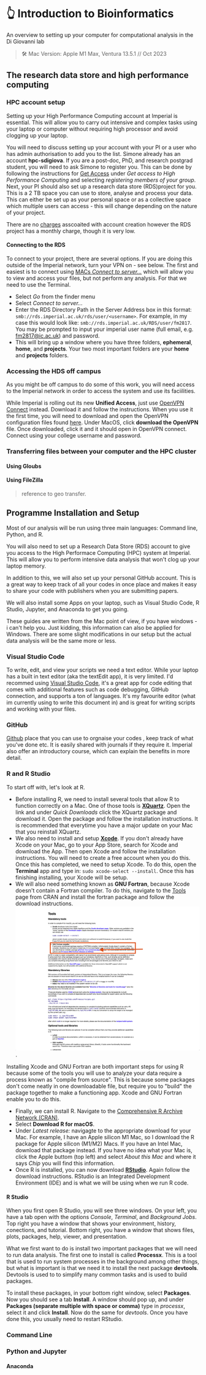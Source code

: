 # 👆 Introduction to Bioinformatics

An overview to setting up your computer for computational analysis in the Di Giovanni lab

>  🛠️ Mac Version: Apple M1 Max, Ventura 13.5.1 // Oct 2023

## The research data store and high performance computing

### HPC account setup
Setting up your High Performance Computing account at Imperial is essential. This will allow you to carry out intensive and complex tasks using your laptop or computer without requiring high processor and avoid clogging up your laptop. 

You will need to discuss setting up your account with your PI or a user who has admin authorisation to add you to the list. Simone already has an account **hpc-sdigiova**. If you are a post-doc, PhD, and research postgrad student, you will need to ask Simone to register you. This can be done by following the instructions for [Get Access](https://www.imperial.ac.uk/admin-services/ict/self-service/research-support/rcs/get-access/) under *Get access to High Performance Computing* and selecting *registering members of your group*.  Next, your PI should also set up a research data store (RDS)project for you. This is a 2 TB space you can use to store, analyse and process your data. This can either be set up as your personal space or as a collective space which multiple users can access - this will change depending on the nature of your project. 

There are no [charges](https://www.imperial.ac.uk/admin-services/ict/self-service/research-support/rcs/service-offering/charging-structure/) asscoaited with account creation however the RDS project has a monthly charge, though it is very low. 

#### Connecting to the RDS
To connect to your project, there are several options. If you are doing this outside of the Imperial network, turn your VPN on - see below. 
The first and easiest is to connect using [MACs *Connect to server...*](https://wiki.imperial.ac.uk/display/HPC/RDS+on+macOS) which will allow you to view and access your files, but not perform any analysis. For that we need to use the Terminal. 

- Select *Go* from the finder menu
- Select *Connect to server...*
- Enter the RDS Directory Path in the Server Address box in this format: `smb://rds.imperial.ac.uk/rds/user/<username>`. For example, in my case this would look like: `smb://rds.imperial.ac.uk/RDS/user/fm2817`. You may be prompted to input your imperial user name (full email, e.g. fm2817@ic.ac.uk) and password.
- This will bring up a window where you have three folders, **ephemeral**, **home**, and **projects**. Your two most important folders are your **home** and **projects** folders.

### Accessing the HDS off campus
As you might be off campus to do some of this work, you will need access to the Imperial network in order to access the system and use its faciilities. 

While Imperial is rolling out its new **Unified Access**, just use [OpenVPN Connect](https://openvpn.net/client/) instead.  Download it and follow the instructions. When you use it the first time, you will need to download and open the OpenVPN configuration files found [here](https://www.imperial.ac.uk/admin-services/ict/self-service/connect-communicate/remote-access/virtual-private-network-vpn/). Under MacOS, click **download the OpenVPN** file. Once downloaded, click it and it should open in OpenVPN connect. Connect using your college username and password. 

### Transferring files between your computer and the HPC cluster 

#### Using Gloubs

#### Using FileZilla
> reference to geo transfer. 

## Programme Installation and Setup

Most of our analysis will be run using three main languages: Command line, Python, and R. 

You will also need to set up a Research Data Store (RDS) account to give you access to the High Performace Computing (HPC) system at Imperial. This will allow you to perform intensive data analysis that won't clog up your laptop memory. 

In addition to this, we will also set up your personal GitHub account. This is a great way to keep track of all your codes in once place and makes it easy to share your code with publishers when you are submitting papers. 

We will also install some Apps on your laptop, such as Visual Studio Code, R Studio, Jupyter, and Anaconda to get you going. 

These guides are written from the Mac point of view, if you have windows - i can't help you. Just kidding, this information can also be applied for Windows. There are some slight modifications in our setup but the actual data analysis will be the same more or less. 

### Visual Studio Code 
To write, edit, and view your scripts we need a text editor. While your laptop has a built in text editor (aka the textEdit app), it is very limited. I'd recommed using [Visual Studio Code](https://code.visualstudio.com), it's a great app for code editing that comes with additional features such as code debugging, GitHub connection, and supports a ton of languages. It's my favourite editor (what im currently using to write this document in) and is great for writing scripts and working with your files. 

### GitHub
[Github](https://github.com) place that you can use to orgnaise your codes , keep track of what you've done etc. It is easily shared with journals if they require it. Imperial also offer an introductory course, which can explain the benefits in more detail. 

### R and R Studio
To start off with, let's look at R. 
 
- Before installing R, we need to install several tools that allow R to function correctly on a Mac. One of those tools is [**XQuartz**](https://www.xquartz.org). Open the link and under *Quick Downloads* click the XQuartz package and download it.  Open the package and follow the installation instructions. It is recommended that everytime you have a major update on your Mac that you reinstall XQuartz. 
- We also need to install and setup [**Xcode**](https://developer.apple.com/xcode/). If you don't already have Xcode on your Mac, go to your App Store, search for Xcode and download the App. Then open Xcode and follow the installation instructions. You will need to create a free account when you do this. Once this has completed, we need to setup Xcode. To do this, open the **Terminal** app and type in: `sudo xcode-select --install`. Once this has finishing installing, your Xcode will be setup. 
- We will also need something known as **GNU Fortran**, because Xcode doesn't contain a Fortran compiler. To do this, navigate to the [Tools](https://mac.r-project.org/tools/) page from CRAN and install the fortran package and follow the download instructions. ![Fortran](./Images/GNU%20Fortran.png). 

Installing Xcode and GNU Fortran are both important steps for using R because some of the tools you will use to analyze your data require a process known as "compile from source". This is because some packages don't come neatly in one downloadable file, but require you to "build" the package together to make a functioning app. Xcode and GNU Fortran enable you to do this. 

- Finally, we can install R. Navigate to the [Comprehensive R Archive Network (CRAN)](https://cran.r-project.org). 
- Select **Download R for macOS**. 
- Under *Latest release:* navigagte to the appropriate download for your Mac. For example, I have an Apple silicon M1 Mac, so I download the R package for Apple silicon (M1/M2) Macs. If you have an Intel Mac, download that package instead. If you have no idea what your Mac is, click the Apple buttom (top left) and select *About this Mac* and where it says *Chip* you will find this information. 
- Once R is installed, you can now download [**RStudio**](https://posit.co/download/rstudio-desktop/). Again follow the download instructions. RStudio is an Integrated Development Environment (IDE) and is what we will be using when we run R code. 

#### R Studio

When you first open R Studio, you will see three windows. On your left, you have a tab open with the options *Console*, *Terminal*, and *Background Jobs*. Top right you have a window that shows your environment, history, conections, and tutorial. Bottom right, you have a window that shows files, plots, packages, help, viewer, and presentation. 

What we first want to do is install two important packages that we will need to run data analysis. The first one to install is called **Processx**. This is a tool that is used to run system processes in the background among other things, but what is important is that we need it to install the next package **devtools**. Devtools is used to to simplify many common tasks and is used to build packages. 

To install these packages, in your bottom right window, select **Packages**. Now you should see a tab **Install**. A window should pop up, and under **Packages (separate multiple with space or comma)** type in *processx*, select it and click **Install**. Now do the same for *devtools*. Once you have done this, you usually need to restart RStudio. 

### Command Line

### Python and Jupyter

#### Anaconda

